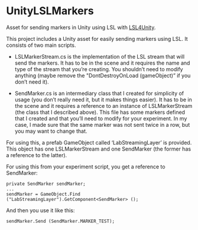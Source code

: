 # UnityLSLMarkers
Asset for sending markers in Unity using LSL with [LSL4Unity](https://github.com/xfleckx/LSL4Unity).

This project includes a Unity asset for easily sending markers using LSL. It consists of two main scripts.

* LSLMarkerStream.cs is the implementation of the LSL stream that will send the markers. It has to be in the scene and it requires the name and type of the stream that you’re creating. You shouldn’t need to modify anything (maybe remove the "DontDestroyOnLoad (gameObject)” if you don’t need it).

* SendMarker.cs is an intermediary class that I created for simplicity of usage (you don’t really need it, but it makes things easier). It has to be in the scene and it requires a reference to an instance of LSLMarkerStream (the class that I described above). This file has some markers defined that I created and that you’ll need to modify for your experiment. In my case, I made sure that the same marker was not sent twice in a row, but you may want to change that.

For using this, a prefab GameObject called ‘LabStreamingLayer’ is provided. This object has one LSLMarkerStream and one SendMarker (the former has a reference to the latter).

For using this from your experiment script, you get a reference to SendMarker:

    private SendMarker sendMarker;
    ... 
    sendMarker = GameObject.Find ("LabStreamingLayer").GetComponent<SendMarker> ();  

And then you use it like this:

    sendMarker.Send (SendMarker.MARKER_TEST);
